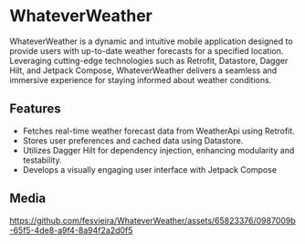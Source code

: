 # WhateverWeather

WhateverWeather is a dynamic and intuitive mobile application designed to provide users with up-to-date weather forecasts for a specified location. Leveraging cutting-edge technologies such as Retrofit, Datastore, Dagger Hilt, and Jetpack Compose, WhateverWeather delivers a seamless and immersive experience for staying informed about weather conditions.

## Features
- Fetches real-time weather forecast data from WeatherApi using Retrofit.
- Stores user preferences and cached data using Datastore.
- Utilizes Dagger Hilt for dependency injection, enhancing modularity and testability.
- Develops a visually engaging user interface with Jetpack Compose

## Media
https://github.com/fesvieira/WhateverWeather/assets/65823376/0987009b-65f5-4de8-a9f4-8a94f2a2d0f5

